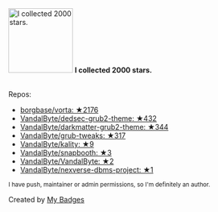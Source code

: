 <img src="https://my-badges.github.io/my-badges/stars-2000.png" alt="I collected 2000 stars." title="I collected 2000 stars." width="128">
<strong>I collected 2000 stars.</strong>
<br><br>

Repos:

* <a href="https://github.com/borgbase/vorta">borgbase/vorta: ★2176</a>
* <a href="https://github.com/VandalByte/dedsec-grub2-theme">VandalByte/dedsec-grub2-theme: ★432</a>
* <a href="https://github.com/VandalByte/darkmatter-grub2-theme">VandalByte/darkmatter-grub2-theme: ★344</a>
* <a href="https://github.com/VandalByte/grub-tweaks">VandalByte/grub-tweaks: ★317</a>
* <a href="https://github.com/VandalByte/kality">VandalByte/kality: ★9</a>
* <a href="https://github.com/VandalByte/snapbooth">VandalByte/snapbooth: ★3</a>
* <a href="https://github.com/VandalByte/VandalByte">VandalByte/VandalByte: ★2</a>
* <a href="https://github.com/VandalByte/nexverse-dbms-project">VandalByte/nexverse-dbms-project: ★1</a>

<sup>I have push, maintainer or admin permissions, so I'm definitely an author.<sup>



Created by <a href="https://github.com/my-badges/my-badges">My Badges</a>